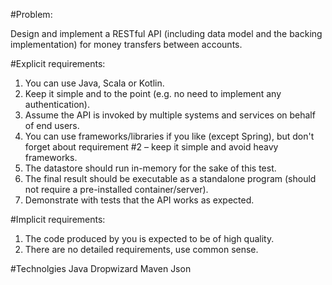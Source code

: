 #Problem:

Design and implement a RESTful API (including data model and the backing implementation)
for money transfers between accounts.

#Explicit requirements:
1. You can use Java, Scala or Kotlin.
2. Keep it simple and to the point (e.g. no need to implement any authentication).
3. Assume the API is invoked by multiple systems and services on behalf of end users.
4. You can use frameworks/libraries if you like (except Spring), but don't forget about
requirement #2 – keep it simple and avoid heavy frameworks.
5. The datastore should run in-memory for the sake of this test.
6. The final result should be executable as a standalone program (should not require
a pre-installed container/server).
7. Demonstrate with tests that the API works as expected.

#Implicit requirements:
1. The code produced by you is expected to be of high quality.
2. There are no detailed requirements, use common sense.



#Technolgies
Java
Dropwizard
Maven
Json
